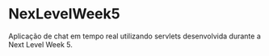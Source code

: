 # NexLevelWeek5
Aplicação de chat em tempo real utilizando servlets desenvolvida durante a Next Level Week 5.
